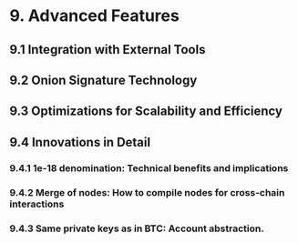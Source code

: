 # 9. Advanced Features


## 9.1 Integration with External Tools


## 9.2 Onion Signature Technology


## 9.3 Optimizations for Scalability and Efficiency


## 9.4 Innovations in Detail


### 9.4.1 1e-18 denomination: Technical benefits and implications


### 9.4.2 Merge of nodes: How to compile nodes for cross-chain interactions


### 9.4.3 Same private keys as in BTC: Account abstraction.